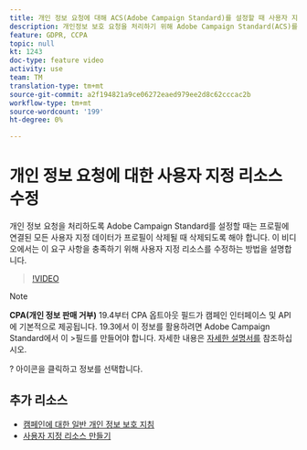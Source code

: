 ```yaml
---
title: 개인 정보 요청에 대해 ACS(Adobe Campaign Standard)를 설정할 때 사용자 지정 리소스 수정
description: 개인정보 보호 요청을 처리하기 위해 Adobe Campaign Standard(ACS)를 설정할 때 프로필이 삭제될 때 프로필에 연결된 모든 사용자 지정 데이터가 삭제되도록 해야 합니다. 이 비디오에서는 이 요구 사항을 충족하기 위해 사용자 지정 리소스를 수정하는 방법을 설명합니다.
feature: GDPR, CCPA
topic: null
kt: 1243
doc-type: feature video
activity: use
team: TM
translation-type: tm+mt
source-git-commit: a2f194821a9ce06272eaed979ee2d8c62cccac2b
workflow-type: tm+mt
source-wordcount: '199'
ht-degree: 0%

---
```



# 개인 정보 요청에 대한 사용자 지정 리소스 수정

개인 정보 요청을 처리하도록 Adobe Campaign Standard를 설정할 때는 프로필에 연결된 모든 사용자 지정 데이터가 프로필이 삭제될 때 삭제되도록 해야 합니다. 이 비디오에서는 이 요구 사항을 충족하기 위해 사용자 지정 리소스를 수정하는 방법을 설명합니다.

>[!VIDEO](https://video.tv.adobe.com/v/23326?quality=12)

>[!NOTE]
>
>**CPA(개인 정보 판매 거부)**
>19.4부터 CPA 옵트아웃 필드가 캠페인 인터페이스 및 API에 기본적으로 제공됩니다. 19.3에서 이 정보를 활용하려면 Adobe Campaign Standard에서 이 >필드를 만들어야 합니다. 자세한 내용은 [자세한 설명서를](https://helpx.adobe.com/campaign/kb/acs-privacy.html#ccpa) 참조하십시오.
>
> ? 아이콘을 클릭하고 정보를 선택합니다.

## 추가 리소스

* [캠페인에 대한 일반 개인 정보 보호 지침](https://helpx.adobe.com/campaign/kb/campaign-privacy-overview.html)
* [사용자 지정 리소스 만들기](/help/managing-processes-and-data/custom-resources/creating-custom-resources.md)
